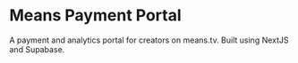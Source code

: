 # Means Payment Portal

A payment and analytics portal for creators on means.tv.
Built using NextJS and Supabase.
